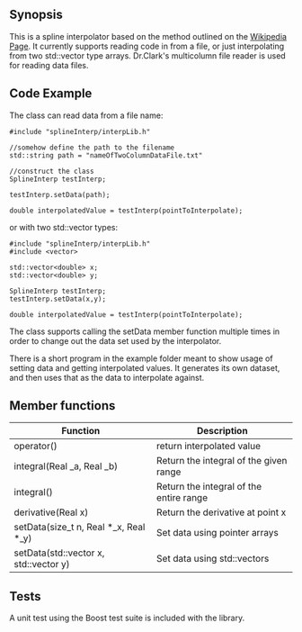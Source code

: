 ## Synopsis

This is a spline interpolator based on the method outlined on the [Wikipedia Page](https://en.wikipedia.org/wiki/Spline_interpolation). It currently supports reading code in from a file, or just interpolating from two std::vector<double> type arrays. Dr.Clark's multicolumn file reader is used for reading data files.

## Code Example

The class can read data from a file name:

	#include "splineInterp/interpLib.h"
	
	//somehow define the path to the filename
	std::string path = "nameOfTwoColumnDataFile.txt"

	//construct the class
	SplineInterp testInterp;
	
	testInterp.setData(path);

	double interpolatedValue = testInterp(pointToInterpolate);

or with two std::vector<double> types:

	#include "splineInterp/interpLib.h"
	#include <vector>

	std::vector<double> x;
	std::vector<double> y;

	SplineInterp testInterp;
	testInterp.setData(x,y);
	
	double interpolatedValue = testInterp(pointToInterpolate);
The class supports calling the setData member function multiple times in order to change out the data set used by the interpolator.

There is a short program in the example folder meant to show usage of setting data and getting interpolated values. It generates its own dataset, and then uses that as the data to interpolate against.

## Member functions
| **Function** | **Description** |
|----------|-------------|
| operator() | return interpolated value |
| integral(Real _a, Real _b) | Return the integral of the given range |
| integral() | Return the integral of the entire range |
| derivative(Real x) | Return the derivative at point x |
| setData(size_t n, Real *_x, Real *_y) | Set data using pointer arrays |
| setData(std::vector<Real> x, std::vector<Real> y) | Set data using std::vectors |
## Tests

A unit test using the Boost test suite is included with the library.